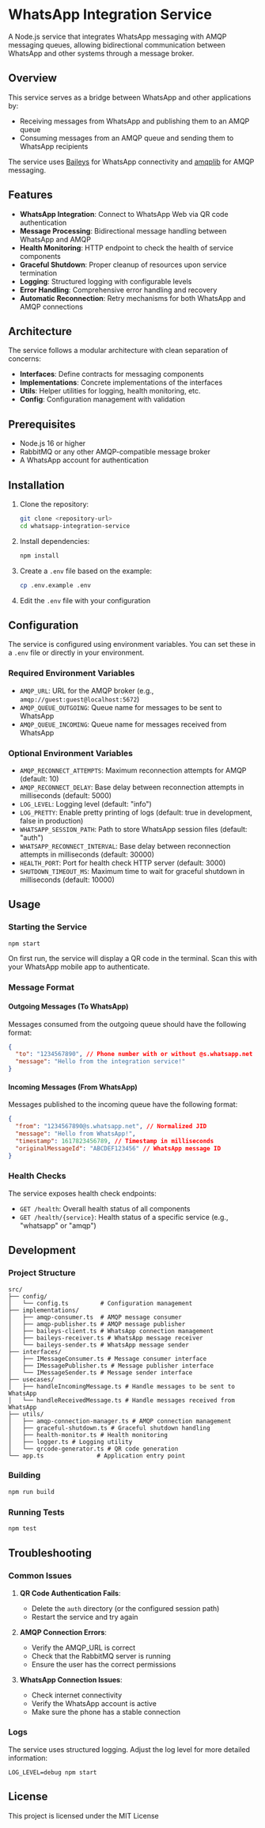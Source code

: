 # WhatsApp Integration Service

A Node.js service that integrates WhatsApp messaging with AMQP messaging queues, allowing bidirectional communication between WhatsApp and other systems through a message broker.

## Overview

This service serves as a bridge between WhatsApp and other applications by:
- Receiving messages from WhatsApp and publishing them to an AMQP queue
- Consuming messages from an AMQP queue and sending them to WhatsApp recipients

The service uses [Baileys](https://github.com/whiskeysockets/baileys) for WhatsApp connectivity and [amqplib](https://github.com/amqp-node/amqplib) for AMQP messaging.

## Features

- **WhatsApp Integration**: Connect to WhatsApp Web via QR code authentication
- **Message Processing**: Bidirectional message handling between WhatsApp and AMQP
- **Health Monitoring**: HTTP endpoint to check the health of service components
- **Graceful Shutdown**: Proper cleanup of resources upon service termination
- **Logging**: Structured logging with configurable levels
- **Error Handling**: Comprehensive error handling and recovery
- **Automatic Reconnection**: Retry mechanisms for both WhatsApp and AMQP connections

## Architecture

The service follows a modular architecture with clean separation of concerns:

- **Interfaces**: Define contracts for messaging components
- **Implementations**: Concrete implementations of the interfaces
- **Utils**: Helper utilities for logging, health monitoring, etc.
- **Config**: Configuration management with validation

## Prerequisites

- Node.js 16 or higher
- RabbitMQ or any other AMQP-compatible message broker
- A WhatsApp account for authentication

## Installation

1. Clone the repository:
   ```bash
   git clone <repository-url>
   cd whatsapp-integration-service
   ```

2. Install dependencies:
   ```bash
   npm install
   ```

3. Create a `.env` file based on the example:
   ```bash
   cp .env.example .env
   ```

4. Edit the `.env` file with your configuration

## Configuration

The service is configured using environment variables. You can set these in a `.env` file or directly in your environment.

### Required Environment Variables

- `AMQP_URL`: URL for the AMQP broker (e.g., `amqp://guest:guest@localhost:5672`)
- `AMQP_QUEUE_OUTGOING`: Queue name for messages to be sent to WhatsApp
- `AMQP_QUEUE_INCOMING`: Queue name for messages received from WhatsApp

### Optional Environment Variables

- `AMQP_RECONNECT_ATTEMPTS`: Maximum reconnection attempts for AMQP (default: 10)
- `AMQP_RECONNECT_DELAY`: Base delay between reconnection attempts in milliseconds (default: 5000)
- `LOG_LEVEL`: Logging level (default: "info")
- `LOG_PRETTY`: Enable pretty printing of logs (default: true in development, false in production)
- `WHATSAPP_SESSION_PATH`: Path to store WhatsApp session files (default: "auth")
- `WHATSAPP_RECONNECT_INTERVAL`: Base delay between reconnection attempts in milliseconds (default: 30000)
- `HEALTH_PORT`: Port for health check HTTP server (default: 3000)
- `SHUTDOWN_TIMEOUT_MS`: Maximum time to wait for graceful shutdown in milliseconds (default: 10000)

## Usage

### Starting the Service

```bash
npm start
```

On first run, the service will display a QR code in the terminal. Scan this with your WhatsApp mobile app to authenticate.

### Message Format

#### Outgoing Messages (To WhatsApp)

Messages consumed from the outgoing queue should have the following format:

```json
{
  "to": "1234567890", // Phone number with or without @s.whatsapp.net
  "message": "Hello from the integration service!"
}
```

#### Incoming Messages (From WhatsApp)

Messages published to the incoming queue have the following format:

```json
{
  "from": "1234567890@s.whatsapp.net", // Normalized JID
  "message": "Hello from WhatsApp!",
  "timestamp": 1617823456789, // Timestamp in milliseconds
  "originalMessageId": "ABCDEF123456" // WhatsApp message ID
}
```

### Health Checks

The service exposes health check endpoints:

- `GET /health`: Overall health status of all components
- `GET /health/{service}`: Health status of a specific service (e.g., "whatsapp" or "amqp")

## Development

### Project Structure

```
src/
├── config/
│   └── config.ts         # Configuration management
├── implementations/
│   ├── amqp-consumer.ts  # AMQP message consumer
│   ├── amqp-publisher.ts # AMQP message publisher
│   ├── baileys-client.ts # WhatsApp connection management
│   ├── baileys-receiver.ts # WhatsApp message receiver
│   └── baileys-sender.ts # WhatsApp message sender
├── interfaces/
│   ├── IMessageConsumer.ts # Message consumer interface
│   ├── IMessagePublisher.ts # Message publisher interface
│   └── IMessageSender.ts # Message sender interface
├── usecases/
│   ├── handleIncomingMessage.ts # Handle messages to be sent to WhatsApp
│   └── handleReceivedMessage.ts # Handle messages received from WhatsApp
├── utils/
│   ├── amqp-connection-manager.ts # AMQP connection management
│   ├── graceful-shutdown.ts # Graceful shutdown handling
│   ├── health-monitor.ts # Health monitoring
│   ├── logger.ts # Logging utility
│   └── qrcode-generator.ts # QR code generation
└── app.ts               # Application entry point
```

### Building

```bash
npm run build
```

### Running Tests

```bash
npm test
```

## Troubleshooting

### Common Issues

1. **QR Code Authentication Fails**:
   - Delete the `auth` directory (or the configured session path)
   - Restart the service and try again

2. **AMQP Connection Errors**:
   - Verify the AMQP_URL is correct
   - Check that the RabbitMQ server is running
   - Ensure the user has the correct permissions

3. **WhatsApp Connection Issues**:
   - Check internet connectivity
   - Verify the WhatsApp account is active
   - Make sure the phone has a stable connection

### Logs

The service uses structured logging. Adjust the log level for more detailed information:

```
LOG_LEVEL=debug npm start
```

## License

This project is licensed under the MIT License
